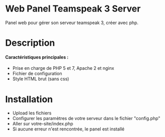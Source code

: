 # Web Panel Teamspeak 3 Server
Panel web pour gérer son serveur teamspeak 3, créer avec php.

# Description
<h4>Caractéristiques principales :</h4>
<ul>
  <li>Prise en charge de PHP 5 et 7, Apache 2 et nginx</li>
  <li>Fichier de configuration</li>
  <li>Style HTML brut (sans css)</li>
</ul>

# Installation
<ul>
  <li>Upload les fichiers</li>
  <li>Configurer les paramètres de votre serveur dans le fichier "config.php"</li>
  <li>Aller sur votre-site/index.php</li>
  <li>Si aucune erreur n'est rencontrée, le panel est installé</li>
</ul>
